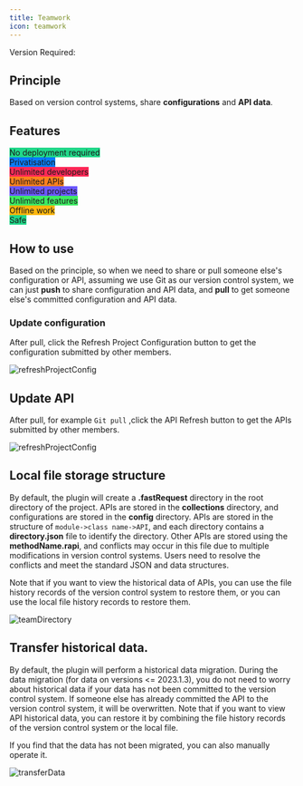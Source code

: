 ```yaml
---
title: Teamwork
icon: teamwork
---
```


Version Required: <Badge text="2023.1.3" type="error"/>

## Principle

Based on version control systems, share **configurations** and **API data**.

## Features

<span class="vp-badge" style="vertical-align: middle;background: #21D789">No deployment required</span><br/>
<span class="vp-badge" style="vertical-align: middle;background: #087CFA">Privatisation</span><br/>
<span class="vp-badge" style="vertical-align: middle;background: #FE2857">Unlimited developers</span><br/>
<span class="vp-badge" style="vertical-align: middle;background: #FC801D">Unlimited APIs</span><br/>
<span class="vp-badge" style="vertical-align: middle;background: #6B57FF">Unlimited projects</span><br/>
<span class="vp-badge" style="vertical-align: middle;background: #3DEA62">Unlimited features</span><br/>
<span class="vp-badge" style="vertical-align: middle;background: #FDB60D">Offline work</span><br/>
<span class="vp-badge" style="vertical-align: middle;background: #21D789">Safe</span><br/>

## How to use

Based on the principle, so when we need to share or pull someone else's configuration or API, assuming we use Git as our version control system, we can just **push** to share configuration and API data, and **pull** to get someone else's committed configuration and API data.

### Update configuration

After pull, click the Refresh Project Configuration button to get the configuration submitted by other members.

![refreshProjectConfig](/img/2023.1.3/refreshProjectConfig.png)

## Update API

After pull, for example `Git pull` ,click the API Refresh button to get the APIs submitted by other members.

![refreshProjectConfig](/img/2023.1.3/refreshAPI.png)

## Local file storage structure

By default, the plugin will create a **.fastRequest** directory in the root directory of the project. APIs are stored in the **collections** directory, and configurations are stored in the **config** directory. APIs are stored in the structure of `module->class name->API`, and each directory contains a **directory.json** file to identify the directory.
Other APIs are stored using the **methodName.rapi**, and conflicts may occur in this file due to multiple modifications in version control systems. Users need to resolve the conflicts and meet the standard JSON and data structures.

Note that if you want to view the historical data of APIs, you can use the file history records of the version control system to restore them, or you can use the local file history records to restore them.

![teamDirectory](/img/2023.1.3/teamDirectory_en.png)

## Transfer historical data.

By default, the plugin will perform a historical data migration. During the data migration (for data on versions <= 2023.1.3), you do not need to worry about historical data if your data has not been committed to the version control system. If someone else has already committed the API to the version control system, it will be overwritten. Note that if you want to view API historical data, you can restore it by combining the file history records of the version control system or the local file.

If you find that the data has not been migrated, you can also manually operate it.

![transferData](/img/2023.1.3/transferData.png)
